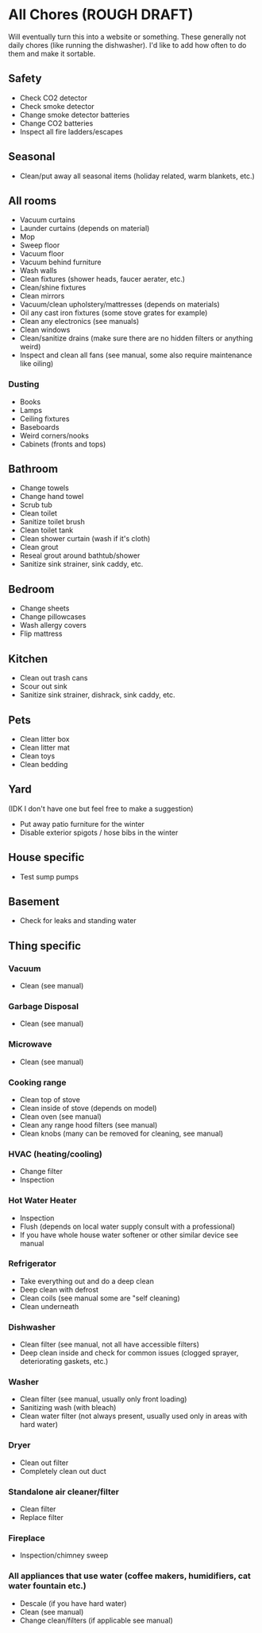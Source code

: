# All Chores (ROUGH DRAFT)
Will eventually turn this into a website or something. These generally not daily chores (like running the dishwasher). I'd like to add how often to do them and make it sortable. 

## Safety
- Check CO2 detector
- Check smoke detector
- Change smoke detector batteries
- Change CO2 batteries
- Inspect all fire ladders/escapes

## Seasonal
- Clean/put away all seasonal items (holiday related, warm blankets, etc.)

## All rooms
- Vacuum curtains
- Launder curtains (depends on material)
- Mop
- Sweep floor
- Vacuum floor
- Vacuum behind furniture
- Wash walls
- Clean fixtures (shower heads, faucer aerater, etc.)
- Clean/shine fixtures
- Clean mirrors
- Vacuum/clean upholstery/mattresses (depends on materials)
- Oil any cast iron fixtures (some stove grates for example) 
- Clean any electronics (see manuals)
- Clean windows
- Clean/sanitize drains (make sure there are no hidden filters or anything weird)
- Inspect and clean all fans (see manual, some also require maintenance like oiling)

### Dusting
- Books
- Lamps
- Ceiling fixtures
- Baseboards
- Weird corners/nooks
- Cabinets (fronts and tops)

## Bathroom
- Change towels
- Change hand towel
- Scrub tub
- Clean toilet
- Sanitize toilet brush
- Clean toilet tank
- Clean shower curtain (wash if it's cloth)
- Clean grout
- Reseal grout around bathtub/shower
- Sanitize sink strainer, sink caddy, etc. 

## Bedroom
- Change sheets
- Change pillowcases
- Wash allergy covers
- Flip mattress


## Kitchen
- Clean out trash cans
- Scour out sink
- Sanitize sink strainer, dishrack, sink caddy, etc. 

## Pets
- Clean litter box
- Clean litter mat
- Clean toys
- Clean bedding

## Yard
(IDK I don't have one but feel free to make a suggestion)
- Put away patio furniture for the winter
- Disable exterior spigots / hose bibs in the winter

## House specific
- Test sump pumps

## Basement
- Check for leaks and standing water

## Thing specific

### Vacuum
- Clean (see manual)

### Garbage Disposal
- Clean (see manual)

### Microwave
- Clean (see manual)

### Cooking range
- Clean top of stove
- Clean inside of stove (depends on model)
- Clean oven (see manual)
- Clean any range hood filters (see manual)
- Clean knobs (many can be removed for cleaning, see manual)

### HVAC (heating/cooling)
- Change filter
- Inspection

### Hot Water Heater
- Inspection
- Flush (depends on local water supply consult with a professional)
- If you have whole house water softener or other similar device see manual

### Refrigerator
- Take everything out and do a deep clean
- Deep clean with defrost
- Clean coils (see manual some are "self cleaning)
- Clean underneath

### Dishwasher
- Clean filter (see manual, not all have accessible filters)
- Deep clean inside and check for common issues (clogged sprayer, deteriorating gaskets, etc.)

### Washer
- Clean filter (see manual, usually only front loading)
- Sanitizing wash (with bleach)
- Clean water filter (not always present, usually used only in areas with hard water)

### Dryer
- Clean out filter
- Completely clean out duct

### Standalone air cleaner/filter
- Clean filter
- Replace filter

### Fireplace
- Inspection/chimney sweep

### All appliances that use water (coffee makers, humidifiers, cat water fountain etc.)
- Descale (if you have hard water)
- Clean (see manual) 
- Change clean/filters (if applicable see manual)






